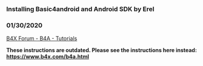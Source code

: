 ### Installing Basic4android and Android SDK by Erel
### 01/30/2020
[B4X Forum - B4A - Tutorials](https://www.b4x.com/android/forum/threads/6477/)

**These instructions are outdated. Please see the instructions here instead: <https://www.b4x.com/b4a.html>**